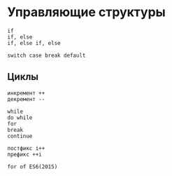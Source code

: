 # Управляющие структуры

    if
    if, else
    if, else if, else

    switch case break default

## Циклы

    инкремент ++
    декремент --

    while
    do while
    for
    break
    continue

    постфикс i++
    префикс ++i

    for of ES6(2015)